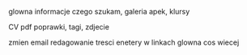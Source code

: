 glowna
informacje czego szukam, galeria apek, klursy

CV pdf
poprawki, tagi, zdjecie

zmien email
redagowanie tresci
enetery w linkach
glowna cos wiecej
